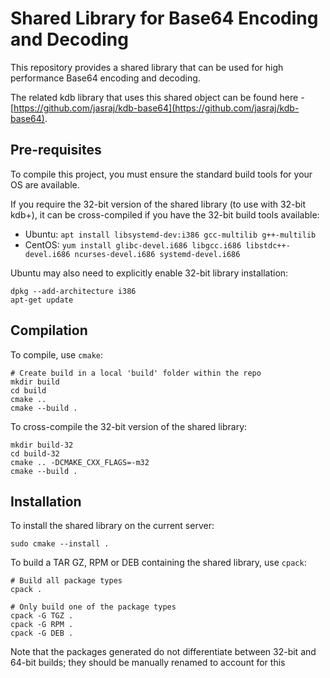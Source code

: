 # Shared Library for Base64 Encoding and Decoding

This repository provides a shared library that can be used for high performance Base64 encoding and decoding.

The related kdb library that uses this shared object can be found here - [https://github.com/jasraj/kdb-base64](https://github.com/jasraj/kdb-base64).

## Pre-requisites

To compile this project, you must ensure the standard build tools for your OS are available.

If you require the 32-bit version of the shared library (to use with 32-bit kdb+), it can be cross-compiled if you have the 32-bit build tools available:

* Ubuntu: `apt install libsystemd-dev:i386 gcc-multilib g++-multilib`
* CentOS: `yum install glibc-devel.i686 libgcc.i686 libstdc++-devel.i686 ncurses-devel.i686 systemd-devel.i686`

Ubuntu may also need to explicitly enable 32-bit library installation:

```
dpkg --add-architecture i386
apt-get update
```

## Compilation

To compile, use `cmake`:

```
# Create build in a local 'build' folder within the repo
mkdir build
cd build
cmake ..
cmake --build .
```

To cross-compile the 32-bit version of the shared library:

```
mkdir build-32
cd build-32
cmake .. -DCMAKE_CXX_FLAGS=-m32
cmake --build .
```

## Installation

To install the shared library on the current server:

```
sudo cmake --install .
```

To build a TAR GZ, RPM or DEB containing the shared library, use `cpack`:

```
# Build all package types
cpack .

# Only build one of the package types
cpack -G TGZ .
cpack -G RPM .
cpack -G DEB .
```

Note that the packages generated do not differentiate between 32-bit and 64-bit builds; they should be manually renamed to account for this
